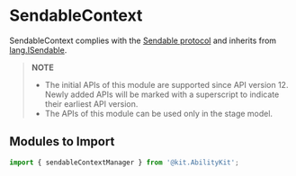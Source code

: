 # SendableContext

SendableContext complies with the [Sendable protocol](../../arkts-utils/arkts-sendable.md#sendable-protocol) and inherits from [lang.ISendable](../apis-arkts/js-apis-arkts-lang.md#langisendable).

> **NOTE**
>
> - The initial APIs of this module are supported since API version 12. Newly added APIs will be marked with a superscript to indicate their earliest API version.
> - The APIs of this module can be used only in the stage model.

## Modules to Import

```ts
import { sendableContextManager } from '@kit.AbilityKit';
```

